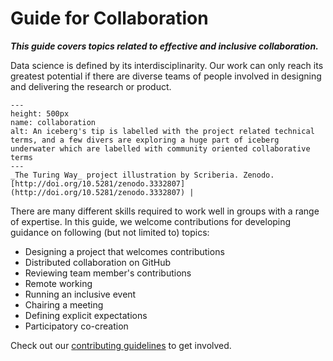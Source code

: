 # Guide for Collaboration

***This guide covers topics related to effective and inclusive collaboration.***

Data science is defined by its interdisciplinarity.
Our work can only reach its greatest potential if there are diverse teams of people involved in designing and delivering the research or product.

```{figure} ../figures/collaboration.jpg
---
height: 500px
name: collaboration
alt: An iceberg's tip is labelled with the project related technical terms, and a few divers are exploring a huge part of iceberg underwater which are labelled with community oriented collaborative terms
---
_The Turing Way_ project illustration by Scriberia. Zenodo. [http://doi.org/10.5281/zenodo.3332807](http://doi.org/10.5281/zenodo.3332807) |
```

There are many different skills required to work well in groups with a range of expertise.
In this guide, we welcome contributions for developing guidance on following (but not limited to) topics:

* Designing a project that welcomes contributions
* Distributed collaboration on GitHub
* Reviewing team member's contributions
* Remote working
* Running an inclusive event
* Chairing a meeting
* Defining explicit expectations
* Participatory co-creation

Check out our [contributing guidelines](https://github.com/alan-turing-institute/the-turing-way/blob/master/CONTRIBUTING.md) to get involved.
